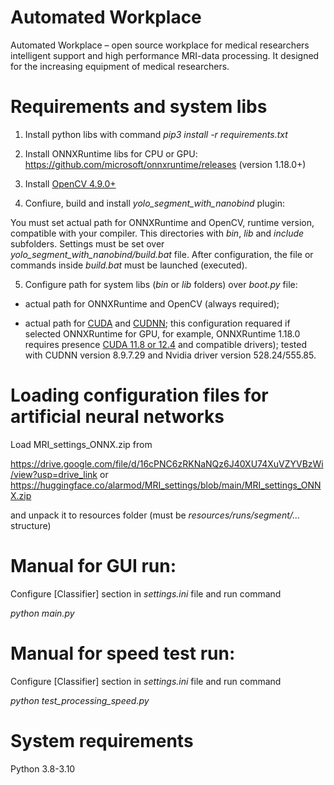 # Automated Workplace
Automated Workplace – open source workplace for medical researchers intelligent support and high performance MRI-data processing. It designed for the increasing equipment of medical researchers.

# Requirements and system libs
1. Install python libs with command _pip3 install -r requirements.txt_

2. Install ONNXRuntime libs for CPU or GPU: 
https://github.com/microsoft/onnxruntime/releases (version 1.18.0+)

3. Install [OpenCV 4.9.0+](https://opencv.org)

4. Confiure, build and install _yolo_segment_with_nanobind_ plugin:

You must set actual path for ONNXRuntime and OpenCV, runtime version, compatible with your compiler. This directories with _bin_, _lib_ and _include_ subfolders. Settings must be set over _yolo_segment_with_nanobind/build.bat_ file. After configuration, the file or commands inside _build.bat_ must be launched (executed).

5. Configure path for system libs (_bin_ or _lib_ folders) over _boot.py_ file:

- actual path for ONNXRuntime and OpenCV (always required);

- actual path for [CUDA](https://developer.nvidia.com/cuda-toolkit) and [CUDNN](https://developer.nvidia.com/cudnn); this configuration requared if selected ONNXRuntime for GPU, for example, ONNXRuntime 1.18.0 requires presence [CUDA 11.8 or 12.4](https://onnxruntime.ai/docs/execution-providers/CUDA-ExecutionProvider.html) and compatible drivers); tested with CUDNN version 8.9.7.29 and Nvidia driver version 528.24/555.85.

# Loading configuration files for artificial neural networks
Load MRI_settings_ONNX.zip from

https://drive.google.com/file/d/16cPNC6zRKNaNQz6J40XU74XuVZYVBzWi/view?usp=drive_link
or
https://huggingface.co/alarmod/MRI_settings/blob/main/MRI_settings_ONNX.zip

and unpack it to resources folder (must be _resources/runs/segment/..._ structure)

# Manual for GUI run: 
Configure [Classifier] section in _settings.ini_ file and run command

_python main.py_

# Manual for speed test run: 
Configure [Classifier] section in _settings.ini_ file and run command 

_python test_processing_speed.py_

# System requirements
Python 3.8-3.10
